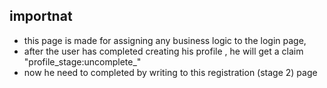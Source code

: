 ## importnat
- this page is made for assigning any business logic to the login page,
- after the user has completed creating his profile , he will get a claim "profile_stage:uncomplete_"
- now he need to completed by writing to this registration (stage 2) page